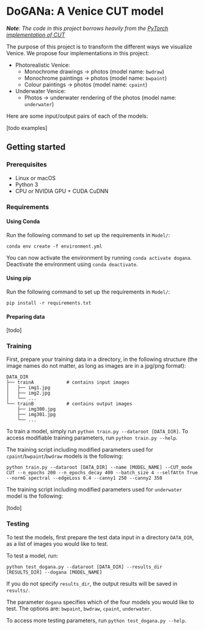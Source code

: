 # DoGANa: A Venice CUT model

***Note**: The code in this project borrows heavily from the [PyTorch implementation of CUT](https://github.com/taesungp/contrastive-unpaired-translation)*

The purpose of this project is to transform the different ways we visualize Venice. We propose four implementations in this project:

- Photorealistic Venice:
  - Monochrome drawings -> photos (model name: `bwdraw`)
  - Monochrome paintings -> photos (model name: `bwpaint`)
  - Colour paintings -> photos (model name: `cpaint`)
- Underwater Venice:
  - Photos -> underwater rendering of the photos (model name: `underwater`)

Here are some input/output pairs of each of the models:
  
[todo examples]
  
## Getting started

### Prerequisites

- Linux or macOS
- Python 3
- CPU or NVIDIA GPU + CUDA CuDNN

### Requirements

#### Using Conda

Run the following command to set up the requirements in `Model/`:

```
conda env create -f environment.yml
```

You can now activate the environment by running `conda activate dogana`. Deactivate the environment using `conda deactivate`.

#### Using pip

Run the following command to set up the requirements in `Model/`:

```
pip install -r requirements.txt
```

#### Preparing data

[todo]

### Training

First, prepare your training data in a directory, in the following structure (the image names do not matter, as long as images are in a jpg/png format):

```
DATA_DIR
├── trainA            # contains input images
│   ├── img1.jpg 
│   ├── img2.jpg 
│   └── ...
└── trainB            # contains output images
    ├── img300.jpg 
    ├── img301.jpg 
    └── ...
```

To train a model, simply run `python train.py --dataroot [DATA_DIR]`. To access modifiable training parameters, run `python train.py --help`.

The training script including modified parameters used for `cpaint`/`bwpaint`/`bwdraw` models is the following:

```
python train.py --dataroot [DATA_DIR] --name [MODEL_NAME] --CUT_mode CUT --n_epochs 200 --n_epochs_decay 400 --batch_size 4 --selfAttn True --normG spectral --edgeLoss 0.4 --canny1 250 --canny2 350
```

The training script including modified parameters used for `underwater` model is the following:

[todo]

### Testing

To test the models, first prepare the test data input in a directory `DATA_DIR`, as a list of images you would like to test.

To test a model, run:

```
python test_dogana.py --dataroot [DATA_DIR] --results_dir [RESULTS_DIR] --dogana [MODEL_NAME]
```

If you do not specify `results_dir`, the output results will be saved in `results/`.

The parameter `dogana` specifies which of the four models you would like to test. The options are: `bwpaint`, `bwdraw`, `cpaint`, `underwater`.

To access more testing parameters, run `python test_dogana.py --help`.
